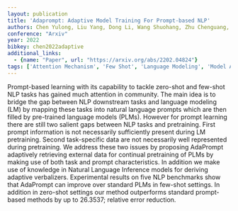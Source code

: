 ```yaml
---
layout: publication
title: 'Adaprompt: Adaptive Model Training For Prompt-based NLP'
authors: Chen Yulong, Liu Yang, Dong Li, Wang Shuohang, Zhu Chenguang, Zeng Michael, Zhang Yue
conference: "Arxiv"
year: 2022
bibkey: chen2022adaptive
additional_links:
  - {name: "Paper", url: "https://arxiv.org/abs/2202.04824"}
tags: ['Attention Mechanism', 'Few Shot', 'Language Modeling', 'Model Architecture', 'Pretraining Methods', 'Prompting', 'Training Techniques']
---
```

Prompt-based learning with its capability to tackle zero-shot and few-shot NLP tasks has gained much attention in community. The main idea is to bridge the gap between NLP downstream tasks and language modeling (LM) by mapping these tasks into natural language prompts which are then filled by pre-trained language models (PLMs). However for prompt learning there are still two salient gaps between NLP tasks and pretraining. First prompt information is not necessarily sufficiently present during LM pretraining. Second task-specific data are not necessarily well represented during pretraining. We address these two issues by proposing AdaPrompt adaptively retrieving external data for continual pretraining of PLMs by making use of both task and prompt characteristics. In addition we make use of knowledge in Natural Language Inference models for deriving adaptive verbalizers. Experimental results on five NLP benchmarks show that AdaPrompt can improve over standard PLMs in few-shot settings. In addition in zero-shot settings our method outperforms standard prompt-based methods by up to 26.3537; relative error reduction.
